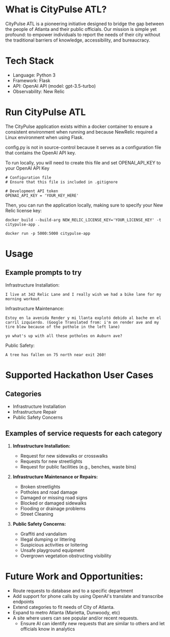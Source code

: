 # What is CityPulse ATL?
CityPulse ATL is a pioneering initiative designed to bridge the gap between the people of Atlanta and their public officials. 
Our mission is simple yet profound: to empower individuals to report the needs of their city without the traditional barriers of
knowledge, accessibility, and bureaucracy.

# Tech Stack
- Language: Python 3
- Framework: Flask
- API: OpenAI API (model: gpt-3.5-turbo)
- Observability: New Relic

# Run CityPulse ATL
The CityPulse application exists within a docker container to ensure a consistent environment when running and because NewRelic required a Linux environment when using Flask.

config.py is not in source-control because it serves as a configuration file that contains the OpenAI API key.

To run locally, you will need to create this file and set OPENAI_API_KEY to your OpenAI API Key

```
# Configuration file
# Ensure that this file is included in .gitignore

# Development API token
OPENAI_API_KEY = 'YOUR_KEY_HERE'
```

Then, you can run the application locally, making sure to specify your New Relic license key:
```
docker build --build-arg NEW_RELIC_LICENSE_KEY='YOUR_LICENSE_KEY' -t citypulse-app .

docker run -p 5000:5000 citypulse-app
```

# Usage
## Example prompts to try
Infrastructure Installation:
```
I live at 342 Relic Lane and I really wish we had a bike lane for my morning workout
```

Infrastructure Maintenance:
```
Estoy en la avenida Render y mi llanta explotó debido al bache en el carril izquierdo. (Google Translated from: i'm on render ave and my tire blew because of the pothole in the left lane)
```

```
yo what's up with all these potholes on Auburn ave?
```

Public Safety:
```
A tree has fallen on 75 north near exit 260!
```

# Supported Hackathon User Cases

## Categories 
- Infrastructure Installation
- Infrastructure Repair
- Public Safety Concerns

## Examples of service requests for each category
1. **Infrastructure Installation:**
   - Request for new sidewalks or crosswalks
   - Requests for new streetlights
   - Request for public facilities (e.g., benches, waste bins)

1. **Infrastructure Maintenance or Repairs:**
   - Broken streetlights
   - Potholes and road damage
   - Damaged or missing road signs
   - Blocked or damaged sidewalks
   - Flooding or drainage problems
   - Street Cleaning

1. **Public Safety Concerns:**
   - Graffiti and vandalism
   - Illegal dumping or littering
   - Suspicious activities or loitering
   - Unsafe playground equipment
   - Overgrown vegetation obstructing visibility

# Future Work and Opportunities:
- Route requests to database and to a specific department
- Add support for phone calls by using OpenAI's translate and transcribe endpoints
- Extend categories to fit needs of City of Atlanta.
- Expand to metro Atlanta (Marietta, Dunwoody, etc)
- A site where users can see popular and/or recent requests.
  - Ensure AI can identify new requests that are similar to others and let officials know in analytics